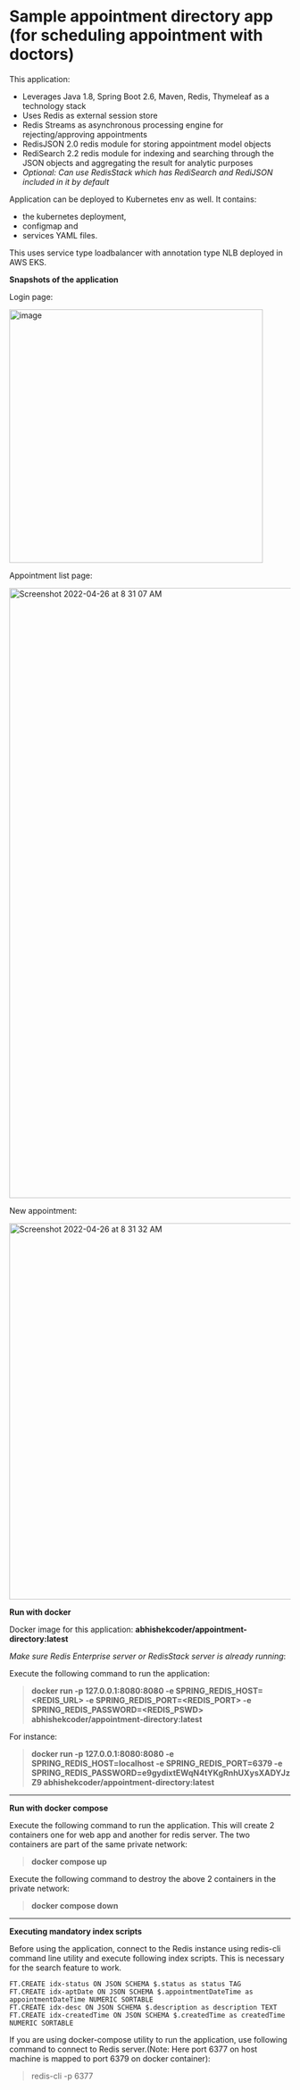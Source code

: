# Sample appointment directory app (for scheduling appointment with doctors)

This application:
* Leverages Java 1.8, Spring Boot 2.6, Maven, Redis, Thymeleaf as a technology stack
* Uses Redis as external session store
* Redis Streams as asynchronous processing engine for rejecting/approving appointments
* RedisJSON 2.0 redis module for storing appointment model objects
* RediSearch 2.2 redis module for indexing and searching through the JSON objects and aggregating the result for analytic purposes
* _Optional: Can use RedisStack which has RediSearch and RediJSON included in it by default_

Application can be deployed to Kubernetes env as well. It contains:
* the kubernetes deployment, 
* configmap and 
* services YAML files.
 
This uses service type loadbalancer with annotation type NLB deployed in AWS EKS.


**Snapshots of the application**

Login page:

<img width="454" alt="image" src="https://user-images.githubusercontent.com/26322220/160120287-ab92bee7-e1e4-4791-a153-a7c9f02480dc.png">

Appointment list page:

<img width="1093" alt="Screenshot 2022-04-26 at 8 31 07 AM" src="https://user-images.githubusercontent.com/26322220/165211956-0bafcd71-0c8e-4d32-8067-90527a89af82.png">

New appointment:

<img width="674" alt="Screenshot 2022-04-26 at 8 31 32 AM" src="https://user-images.githubusercontent.com/26322220/165211988-18d91d8b-40a0-4e1f-bd77-fa5ddae37b42.png">


**Run with docker**

Docker image for this application: **abhishekcoder/appointment-directory:latest**

_Make sure Redis Enterprise server or RedisStack server is already running_: 

Execute the following command to run the application:
> **docker run -p 127.0.0.1:8080:8080 -e SPRING_REDIS_HOST=<REDIS_URL> -e SPRING_REDIS_PORT=<REDIS_PORT> -e SPRING_REDIS_PASSWORD=<REDIS_PSWD> abhishekcoder/appointment-directory:latest**

For instance:
> **docker run -p 127.0.0.1:8080:8080 -e SPRING_REDIS_HOST=localhost -e SPRING_REDIS_PORT=6379 -e SPRING_REDIS_PASSWORD=e9gydixtEWqN4tYKgRnhUXysXADYJzZ9 abhishekcoder/appointment-directory:latest**

<hr/>

**Run with docker compose**

Execute the following command to run the application. This will create 2 containers one for web app and another for redis server. The two containers are part of the same private network:
> **docker compose up**

Execute the following command to destroy the above 2 containers in the private network:
> **docker compose down**

<hr/>

**Executing mandatory index scripts**

Before using the application, connect to the Redis instance using redis-cli command line utility and execute following index scripts. This is necessary for the search feature to work.

	FT.CREATE idx-status ON JSON SCHEMA $.status as status TAG
	FT.CREATE idx-aptDate ON JSON SCHEMA $.appointmentDateTime as appointmentDateTime NUMERIC SORTABLE
	FT.CREATE idx-desc ON JSON SCHEMA $.description as description TEXT
	FT.CREATE idx-createdTime ON JSON SCHEMA $.createdTime as createdTime NUMERIC SORTABLE

If you are using docker-compose utility to run the application, use following command to connect to Redis server.(Note: Here port 6377 on host machine is mapped to port 6379 on docker container):
> redis-cli -p 6377


